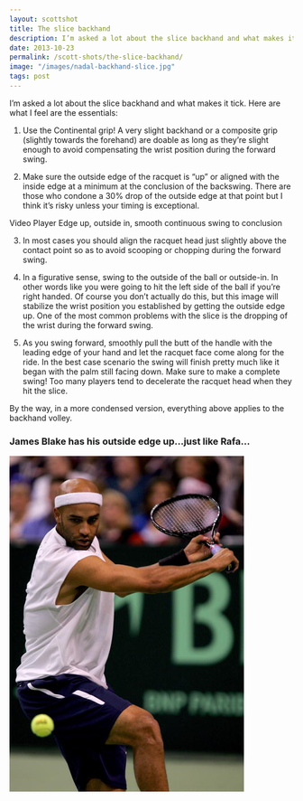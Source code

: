 ```yaml
---
layout: scottshot
title: The slice backhand
description: I’m asked a lot about the slice backhand and what makes it tick. Here are what I feel are the essentials...
date: 2013-10-23
permalink: /scott-shots/the-slice-backhand/
image: "/images/nadal-backhand-slice.jpg"
tags: post
---
```


I’m asked a lot about the slice backhand and what makes it tick. Here are what I feel are the essentials:

1. Use the Continental grip! A very slight backhand or a composite grip (slightly towards the forehand) are doable as long as they’re slight enough to avoid compensating the wrist position during the forward swing.

2. Make sure the outside edge of the racquet is “up” or aligned with the inside edge at a minimum at the conclusion of the backswing. There are those who condone a 30% drop of the outside edge at that point but I think it’s risky unless your timing is exceptional.

Video Player
Edge up, outside in, smooth continuous swing to conclusion

3. In most cases you should align the racquet head just slightly above the contact point so as to avoid scooping or chopping during the forward swing.

4. In a figurative sense, swing to the outside of the ball or outside-in. In other words like you were going to hit the left side of the ball if you’re right handed. Of course you don’t actually do this, but this image will stabilize the wrist position you established by getting the outside edge up. One of the most common problems with the slice is the dropping of the wrist during the forward swing.

5. As you swing forward, smoothly pull the butt of the handle with the leading edge of your hand and let the racquet face come along for the ride. In the best case scenario the swing will finish pretty much like it began with the palm still facing down. Make sure to make a complete swing! Too many players tend to decelerate the racquet head when they hit the slice.

By the way, in a more condensed version, everything above applies to the backhand volley.

### James Blake has his outside edge up...just like Rafa...

![BlakeSlice](/images/james-blake-slice-backhand.jpg#wide)
